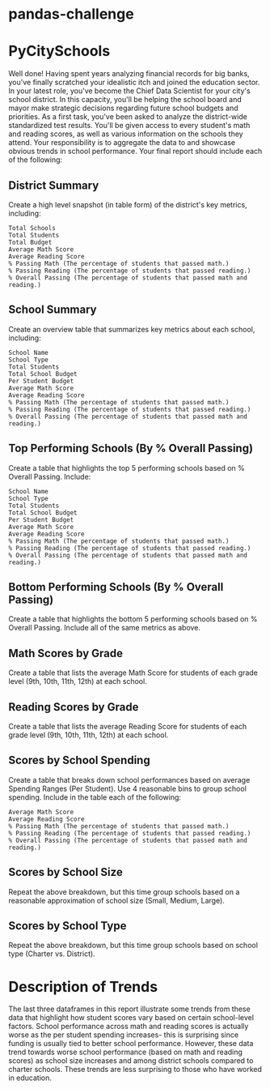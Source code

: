 # pandas-challenge

# PyCitySchools
Well done! Having spent years analyzing financial records for big banks, you've finally scratched your idealistic itch and joined the education sector. In your latest role, you've become the Chief Data Scientist for your city's school district. In this capacity, you'll be helping the  school board and mayor make strategic decisions regarding future school budgets and priorities.
As a first task, you've been asked to analyze the district-wide standardized test results. You'll be given access to every student's math and reading scores, as well as various information on the schools they attend. Your responsibility is to aggregate the data to and showcase obvious trends in school performance.
Your final report should include each of the following:

## District Summary

Create a high level snapshot (in table form) of the district's key metrics, including:

    Total Schools
    Total Students
    Total Budget
    Average Math Score
    Average Reading Score
    % Passing Math (The percentage of students that passed math.)
    % Passing Reading (The percentage of students that passed reading.)
    % Overall Passing (The percentage of students that passed math and reading.)


## School Summary

Create an overview table that summarizes key metrics about each school, including:

    School Name
    School Type
    Total Students
    Total School Budget
    Per Student Budget
    Average Math Score
    Average Reading Score
    % Passing Math (The percentage of students that passed math.)
    % Passing Reading (The percentage of students that passed reading.)
    % Overall Passing (The percentage of students that passed math and reading.)


## Top Performing Schools (By % Overall Passing)

Create a table that highlights the top 5 performing schools based on % Overall Passing. Include:

    School Name
    School Type
    Total Students
    Total School Budget
    Per Student Budget
    Average Math Score
    Average Reading Score
    % Passing Math (The percentage of students that passed math.)
    % Passing Reading (The percentage of students that passed reading.)
    % Overall Passing (The percentage of students that passed math and reading.)


## Bottom Performing Schools (By % Overall Passing)

Create a table that highlights the bottom 5 performing schools based on % Overall Passing. Include all of the same metrics as above.


## Math Scores by Grade

Create a table that lists the average Math Score for students of each grade level (9th, 10th, 11th, 12th) at each school.


## Reading Scores by Grade

Create a table that lists the average Reading Score for students of each grade level (9th, 10th, 11th, 12th) at each school.


## Scores by School Spending

Create a table that breaks down school performances based on average Spending Ranges (Per Student). Use 4 reasonable bins to group school spending. Include in the table each of the following:

    Average Math Score
    Average Reading Score
    % Passing Math (The percentage of students that passed math.)
    % Passing Reading (The percentage of students that passed reading.)
    % Overall Passing (The percentage of students that passed math and reading.)


## Scores by School Size

Repeat the above breakdown, but this time group schools based on a reasonable approximation of school size (Small, Medium, Large).


## Scores by School Type

Repeat the above breakdown, but this time group schools based on school type (Charter vs. District).



# Description of Trends

The last three dataframes in this report illustrate some trends from these data that highlight how student scores vary based on certain school-level factors. School performance across math and reading scores is actually worse as the per student spending increases- this is surprising since funding is usually tied to better school performance. However, these data trend towards worse school performance (based on math and reading scores) as school size increases and among district schools compared to charter schools. These trends are less surprising to those who have worked in education. 
